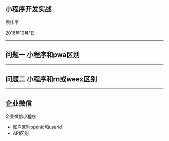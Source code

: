 ## 小程序开发实战

项伟平

2018年10月1日

----

## 问题一 小程序和pwa区别

----

## 问题二 小程序和rn或weex区别

----

## 企业微信

企业微信小程序
- 账户区别openid和userid
- API区别